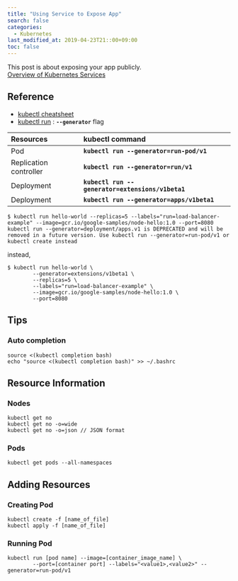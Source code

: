 ```yaml
---
title: "Using Service to Expose App"
search: false
categories:
  - Kubernetes
last_modified_at: 2019-04-23T21::00+09:00
toc: false
---
```


This post is about exposing your app publicly.  
[Overview of Kubernetes Services](https://kubernetes.io/docs/tutorials/kubernetes-basics/expose/expose-intro/)  

## Reference
* [kubectl cheatsheet](https://kubernetes.io/docs/reference/kubectl/cheatsheet/)
* [kubectl run](https://kubernetes.io/docs/reference/kubectl/conventions/#generators) : **`--generator`** flag  

|Resources|kubectl command|
|:--------|:--------------|
|Pod|**`kubectl run --generator=run-pod/v1`**|
|Replication controller|**`kubectl run --generator=run/v1`**|
|Deployment|**`kubectl run --generator=extensions/v1beta1`**|
|Deployment|**`kubectl run --generator=apps/v1beta1`**|

```console
$ kubectl run hello-world --replicas=5 --labels="run=load-balancer-example" --image=gcr.io/google-samples/node-hello:1.0 --port=8080
kubectl run --generator=deployment/apps.v1 is DEPRECATED and will be removed in a future version. Use kubectl run --generator=run-pod/v1 or kubectl create instead
```
instead,
```console
$ kubectl run hello-world \
        --generator=extensions/v1beta1 \
        --replicas=5 \
        --labels="run=load-balancer-example" \
        --image=gcr.io/google-samples/node-hello:1.0 \
        --port=8080
```
## Tips
### Auto completion
```console
source <(kubectl completion bash)
echo "source <(kubectl completion bash)" >> ~/.bashrc
```
## Resource Information
### Nodes
```console
kubectl get no
kubectl get no -o=wide
kubectl get no -o=json // JSON format
```
### Pods
```console
kubectl get pods --all-namespaces
```
## Adding Resources
### Creating Pod
```console
kubectl create -f [name_of_file]
kubectl apply -f [name_of_file]
```
### Running Pod
```console
kubectl run [pod name] --image=[container_image_name] \
        --port=[container port] --labels="<value1>,<value2>" --generator=run-pod/v1
```
